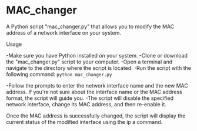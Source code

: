 # MAC_changer
A Python script "mac_changer.py" that allows you to modify the MAC address of a network interface on your system. 

Usage

-Make sure you have Python installed on your system.
-Clone or download the "mac_changer.py" script to your computer.
-Open a terminal and navigate to the directory where the script is located.
-Run the script with the following command:
``python mac_changer.py``

-Follow the prompts to enter the network interface name and the new MAC address. If you're not sure about the interface name or the MAC address format, the script will guide you.
-The script will disable the specified network interface, change its MAC address, and then re-enable it.

Once the MAC address is successfully changed, the script will display the current status of the modified interface using the ip a command.
